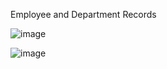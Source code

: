 Employee and Department Records 

![image](https://github.com/user-attachments/assets/30121893-3d3b-42a0-8dad-46e553ed83e1)


![image](https://github.com/user-attachments/assets/c98eee55-4603-403d-83cf-3ca57fd73385)
